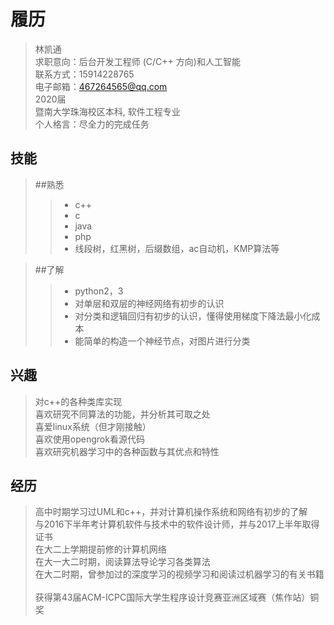履历
====
> 林凯通<br/>
> 求职意向：后台开发工程师 (C/C++ 方向)和人工智能<br/>
> 联系方式：15914228765<br/>
> 电子邮箱：467264565@qq.com<br/>
> 2020届<br/>
> 暨南大学珠海校区本科, 软件工程专业<br/>
> 个人格言：尽全力的完成任务<br/>


技能
----
  >##熟悉<br/>
   >>* c++
   >>* c     
   >>* java     
   >>* php     
   >>* 线段树，红黑树，后缀数组，ac自动机，KMP算法等

  >##了解<br/>
   >>* python2，3
   >>* 对单层和双层的神经网络有初步的认识    
   >>* 对分类和逻辑回归有初步的认识，懂得使用梯度下降法最小化成本    
   >>* 能简单的构造一个神经节点，对图片进行分类  

兴趣
----
  >对c++的各种类库实现<br/>
  >喜欢研究不同算法的功能，并分析其可取之处<br/>
  >喜爱linux系统（但才刚接触）<br/>
  >喜欢使用opengrok看源代码<br/>
  >喜欢研究机器学习中的各种函数与其优点和特性<br/>

经历
----
  >高中时期学习过UML和c++，并对计算机操作系统和网络有初步的了解<br/>
  >与2016下半年考计算机软件与技术中的软件设计师，并与2017上半年取得证书<br/>
  >在大二上学期提前修的计算机网络<br/>
  >在大一大二时期，阅读算法导论学习各类算法<br/>
  >在大二时期，曾参加过的深度学习的视频学习和阅读过机器学习的有关书籍<br/>   
  >获得第43届ACM-ICPC国际大学生程序设计竞赛亚洲区域赛（焦作站）铜奖<br/>